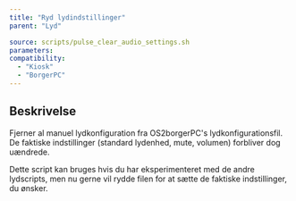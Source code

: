 ```yaml
---
title: "Ryd lydindstillinger"
parent: "Lyd"

source: scripts/pulse_clear_audio_settings.sh
parameters:
compatibility:
  - "Kiosk"
  - "BorgerPC"
---
```


## Beskrivelse
Fjerner al manuel lydkonfiguration fra OS2borgerPC's lydkonfigurationsfil. De faktiske indstillinger (standard lydenhed, mute, volumen) forbliver dog uændrede.

Dette script kan bruges hvis du har eksperimenteret med de andre lydscripts, men nu gerne vil rydde filen for at sætte de faktiske indstillinger, du ønsker.